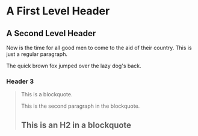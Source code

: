 A First Level Header
====================
A Second Level Header
---------------------

Now is the time for all good men to come to
the aid of their country. This is just a
regular paragraph.

The quick brown fox jumped over the lazy
dog's back.
### Header 3

> This is a blockquote.
>
> This is the second paragraph in the blockquote.
>
> ## This is an H2 in a blockquote

